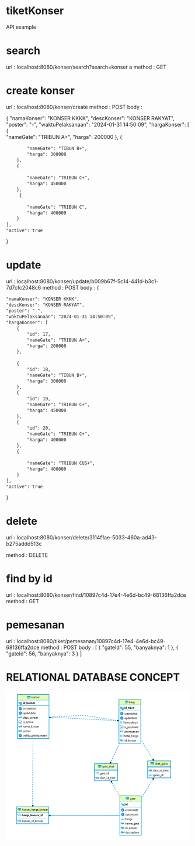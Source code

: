 # tiketKonser

API example
# search
url : localhost:8080/konser/search?search=konser a
method : GET

# create konser
url : localhost:8080/konser/create
method : POST
body : 

{
"namaKonser": "KONSER KKKK",
"descKonser": "KONSER RAKYAT",
"poster": "-",
"waktuPelaksanaan": "2024-01-31 14:50:09",
"hargaKonser": [
{  
"nameGate": "TRIBUN A+",
"harga": 200000
},
{

            "nameGate": "TIBUN B+",
            "harga": 300000
        },
        {
          
            "nameGate": "TRIBUN C+",
            "harga": 450000
        },
         {
          
            "nameGate": "TRIBUN C",
            "harga": 400000
        }
    ],
    "active": true
}

# update
url : localhost:8080/konser/update/b009b67f-5c14-441d-b3c1-7d7cfc2048c6
method : POST
body :
{

    "namaKonser": "KONSER KKKK",
    "descKonser": "KONSER RAKYAT",
    "poster": "-",
    "waktuPelaksanaan": "2024-01-31 14:50:09",
    "hargaKonser": [
        {
            "id": 17,
            "nameGate": "TRIBUN A+",
            "harga": 200000
        },
        
        {
            "id": 18,
            "nameGate": "TIBUN B+",
            "harga": 300000
        },
        {
            "id": 19,
            "nameGate": "TRIBUN C+",
            "harga": 450000
        },
        {
            "id": 20,
            "nameGate": "TRIBUN C+",
            "harga": 400000
        },
        {
            
            "nameGate": "TRIBUN CUS+",
            "harga": 400000
        }
    ],
    "active": true
}

# delete
url : localhost:8080/konser/delete/3114f1ae-5033-460a-ad43-b275addd513c

method : DELETE

# find by id
url : localhost:8080/konser/find/10897c4d-17e4-4e6d-bc49-68136ffa2dce
method : GET

# pemesanan
url : localhost:8080/tiket/pemesanan/10897c4d-17e4-4e6d-bc49-68136ffa2dce
method : POST
body :
[
{
"gateId": 55,
"banyaknya": 1
},
{
"gateId": 56,
"banyaknya": 3
}
]


# RELATIONAL DATABASE CONCEPT

![img.png](img.png)